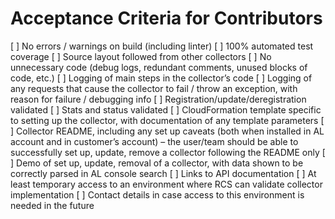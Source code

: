 # Acceptance Criteria for Contributors
[ ] No errors / warnings on build (including linter)
[ ] 100% automated test coverage
[ ] Source layout followed from other collectors
[ ] No unnecessary code (debug logs, redundant comments, unused blocks of code, etc.)
[ ] Logging of main steps in the collector’s code
[ ] Logging of any requests that cause the collector to fail / throw an exception, with reason for failure / debugging info
[ ] Registration/update/deregistration validated
[ ] Stats and status validated
[ ] CloudFormation template specific to setting up the collector, with documentation of any template parameters
[ ] Collector README, including any set up caveats (both when installed in AL account and in customer’s account) – the user/team should be able to successfully set up, update, remove a collector following the README only
[ ] Demo of set up, update, removal of a collector, with data shown to be correctly parsed in AL console search
[ ] Links to API documentation
[ ] At least temporary access to an environment where RCS can validate collector implementation
[ ] Contact details in case access to this environment is needed in the future

